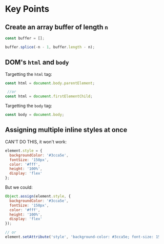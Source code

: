 # Key Points

## Create an array buffer of length `n`

```js
const buffer = [];

buffer.splice(-n - 1, buffer.length - n);
```

## DOM's `html` and `body`

Targetting the `html` tag:

```js
const html = document.body.parentElement;

 //or
const html = document.firstElementChild;
```

Targetting the `body` tag:

```js
const body = document.body;
```

## Assigning multiple inline styles at once

CAN'T DO THIS, it won't work:

```js
element.style = {
  backgroundColor: '#3cca5e',
  fontSize: '150px',
  color: '#fff',
  height: '100%',
  display: 'flex'
};
```

But we could:

```js
Object.assign(element.style, {
  backgroundColor: '#3cca5e',
  fontSize: '150px',
  color: '#fff',
  height: '100%',
  display: 'flex'
});

// or
element.setAttribute('style', 'background-color: #3cca5e; font-size: 150px; ...');
```
